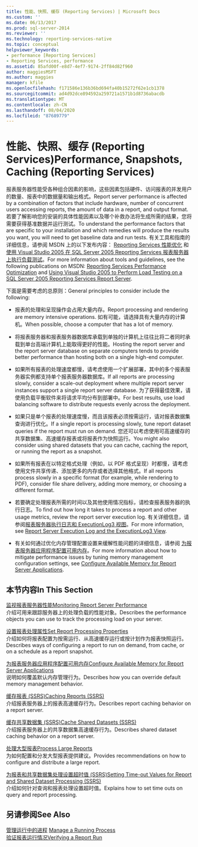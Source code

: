 ```yaml
---
title: 性能、快照、缓存 (Reporting Services) | Microsoft Docs
ms.custom: ''
ms.date: 06/13/2017
ms.prod: sql-server-2014
ms.reviewer: ''
ms.technology: reporting-services-native
ms.topic: conceptual
helpviewer_keywords:
- performance [Reporting Services]
- Reporting Services, performance
ms.assetid: 85afd00f-e8d7-4ef7-9174-2ff84d82f960
author: maggiesMSFT
ms.author: maggies
manager: kfile
ms.openlocfilehash: f171586e136b36bd694fa40b15272f62e1cb1378
ms.sourcegitcommit: ad4d92dce894592a259721a1571b1d8736abacdb
ms.translationtype: MT
ms.contentlocale: zh-CN
ms.lasthandoff: 08/04/2020
ms.locfileid: "87689779"
---
```

# <a name="performance-snapshots-caching-reporting-services"></a><span data-ttu-id="54235-102">性能、快照、缓存 (Reporting Services)</span><span class="sxs-lookup"><span data-stu-id="54235-102">Performance, Snapshots, Caching (Reporting Services)</span></span>
  <span data-ttu-id="54235-103">报表服务器性能受各种组合因素的影响，这些因素包括硬件、访问报表的并发用户的数量、报表中的数据量和输出格式。</span><span class="sxs-lookup"><span data-stu-id="54235-103">Report server performance is affected by a combination of factors that include hardware, number of concurrent users accessing reports, the amount of data in a report, and output format.</span></span> <span data-ttu-id="54235-104">若要了解影响您的安装的具体性能因素以及哪个补救办法将生成所需的结果，您将需要获得基准数据并运行测试。</span><span class="sxs-lookup"><span data-stu-id="54235-104">To understand the performance factors that are specific to your installation and which remedies will produce the results you want, you will need to get baseline data and run tests.</span></span> <span data-ttu-id="54235-105">有关工具和指南的详细信息，请参阅 MSDN 上的以下发布内容： [Reporting Services 性能优化](https://blogs.msdn.com/b/sqlcat/archive/2013/10/30/reporting-services-performance-and-optimization.aspx) 和 [使用 Visual Studio 2005 在 SQL Server 2005 Reporting Services 报表服务器上执行负载测试](https://go.microsoft.com/fwlink/?LinkID=77519)。</span><span class="sxs-lookup"><span data-stu-id="54235-105">For more information about tools and guidelines, see the following publications on MSDN: [Reporting Services Performance Optimization](https://blogs.msdn.com/b/sqlcat/archive/2013/10/30/reporting-services-performance-and-optimization.aspx) and [Using Visual Studio 2005 to Perform Load Testing on a SQL Server 2005 Reporting Services Report Server](https://go.microsoft.com/fwlink/?LinkID=77519).</span></span>  
  
 <span data-ttu-id="54235-106">下面是需要考虑的总原则：</span><span class="sxs-lookup"><span data-stu-id="54235-106">General principles to consider include the following:</span></span>  
  
-   <span data-ttu-id="54235-107">报表的处理和呈现操作会占用大量内存。</span><span class="sxs-lookup"><span data-stu-id="54235-107">Report processing and rendering are memory intensive operations.</span></span> <span data-ttu-id="54235-108">如有可能，请选择具有大量内存的计算机。</span><span class="sxs-lookup"><span data-stu-id="54235-108">When possible, choose a computer that has a lot of memory.</span></span>  
  
-   <span data-ttu-id="54235-109">将报表服务器和报表服务器数据库承载到单独的计算机上往往比将二者同时承载到单台高端计算机上能取得更好的性能。</span><span class="sxs-lookup"><span data-stu-id="54235-109">Hosting the report server and the report server database on separate computers tends to provide better performance than hosting both on a single high-end computer.</span></span>  
  
-   <span data-ttu-id="54235-110">如果所有报表的处理速度都慢，请考虑使用一个扩展部署，其中的多个报表服务器实例都支持单个报表服务器数据库。</span><span class="sxs-lookup"><span data-stu-id="54235-110">If all reports are processing slowly, consider a scale-out deployment where multiple report server instances support a single report server database.</span></span> <span data-ttu-id="54235-111">为了获得最佳效果，请使用负载平衡软件来将请求平均分布到部署中。</span><span class="sxs-lookup"><span data-stu-id="54235-111">For best results, use load balancing software to distribute requests evenly across the deployment.</span></span>  
  
-   <span data-ttu-id="54235-112">如果只是单个报表的处理速度慢，而且该报表必须按需运行，请对报表数据集查询进行优化。</span><span class="sxs-lookup"><span data-stu-id="54235-112">If a single report is processing slowly, tune report dataset queries if the report must run on demand.</span></span> <span data-ttu-id="54235-113">您还可以考虑使用可高速缓存的共享数据集、高速缓存报表或将报表作为快照运行。</span><span class="sxs-lookup"><span data-stu-id="54235-113">You might also consider using shared datasets that you can cache, caching the report, or running the report as a snapshot.</span></span>  
  
-   <span data-ttu-id="54235-114">如果所有报表在以特定格式处理（例如，以 PDF 格式呈现）时都慢，请考虑使用文件共享传递、添加更多的内存或者选择其他格式。</span><span class="sxs-lookup"><span data-stu-id="54235-114">If all reports process slowly in a specific format (for example, while rendering to PDF), consider file share delivery, adding more memory, or choosing a different format.</span></span>  
  
-   <span data-ttu-id="54235-115">若要确定处理报表所需的时间以及其他使用情况指标，请检查报表服务器的执行日志。</span><span class="sxs-lookup"><span data-stu-id="54235-115">To find out how long it takes to process a report and other usage metrics, review the report server execution log.</span></span> <span data-ttu-id="54235-116">有关详细信息，请参阅[报表服务器执行日志和 ExecutionLog3 视图](report-server-executionlog-and-the-executionlog3-view.md)。</span><span class="sxs-lookup"><span data-stu-id="54235-116">For more information, see [Report Server Execution Log and the ExecutionLog3 View](report-server-executionlog-and-the-executionlog3-view.md).</span></span>  
  
-   <span data-ttu-id="54235-117">有关如何通过优化内存管理配置设置来缓解性能问题的详细信息，请参阅 [为报表服务器应用程序配置可用内存](../report-server/configure-available-memory-for-report-server-applications.md)。</span><span class="sxs-lookup"><span data-stu-id="54235-117">For more information about how to mitigate performance issues by tuning memory management configuration settings, see [Configure Available Memory for Report Server Applications](../report-server/configure-available-memory-for-report-server-applications.md).</span></span>  
  
## <a name="in-this-section"></a><span data-ttu-id="54235-118">本节内容</span><span class="sxs-lookup"><span data-stu-id="54235-118">In This Section</span></span>  
 [<span data-ttu-id="54235-119">监视报表服务器性能</span><span class="sxs-lookup"><span data-stu-id="54235-119">Monitoring Report Server Performance</span></span>](monitoring-report-server-performance.md)  
 <span data-ttu-id="54235-120">介绍可用来跟踪服务器上的处理负载的性能对象。</span><span class="sxs-lookup"><span data-stu-id="54235-120">Describes the performance objects you can use to track the processing load on your server.</span></span>  
  
 [<span data-ttu-id="54235-121">设置报表处理属性</span><span class="sxs-lookup"><span data-stu-id="54235-121">Set Report Processing Properties</span></span>](set-report-processing-properties.md)  
 <span data-ttu-id="54235-122">介绍如何将报表配置为按需运行、从高速缓存运行或按计划作为报表快照运行。</span><span class="sxs-lookup"><span data-stu-id="54235-122">Describes ways of configuring a report to run on demand, from cache, or on a schedule as a report snapshot.</span></span>  
  
 [<span data-ttu-id="54235-123">为报表服务器应用程序配置可用内存</span><span class="sxs-lookup"><span data-stu-id="54235-123">Configure Available Memory for Report Server Applications</span></span>](../report-server/configure-available-memory-for-report-server-applications.md)  
 <span data-ttu-id="54235-124">说明如何覆盖默认内存管理行为。</span><span class="sxs-lookup"><span data-stu-id="54235-124">Describes how you can override default memory management behavior.</span></span>  
  
 [<span data-ttu-id="54235-125">缓存报表 (SSRS)</span><span class="sxs-lookup"><span data-stu-id="54235-125">Caching Reports &#40;SSRS&#41;</span></span>](caching-reports-ssrs.md)  
 <span data-ttu-id="54235-126">介绍报表服务器上的报表高速缓存行为。</span><span class="sxs-lookup"><span data-stu-id="54235-126">Describes report caching behavior on a report server.</span></span>  
  
 [<span data-ttu-id="54235-127">缓存共享数据集 (SSRS)</span><span class="sxs-lookup"><span data-stu-id="54235-127">Cache Shared Datasets &#40;SSRS&#41;</span></span>](cache-shared-datasets-ssrs.md)  
 <span data-ttu-id="54235-128">介绍报表服务器上的共享数据集高速缓存行为。</span><span class="sxs-lookup"><span data-stu-id="54235-128">Describes shared dataset caching behavior on a report server.</span></span>  
  
 [<span data-ttu-id="54235-129">处理大型报表</span><span class="sxs-lookup"><span data-stu-id="54235-129">Process Large Reports</span></span>](process-large-reports.md)  
 <span data-ttu-id="54235-130">为如何配置和分发大型报表提供建议。</span><span class="sxs-lookup"><span data-stu-id="54235-130">Provides recommendations on how to configure and distribute a large report.</span></span>  
  
 [<span data-ttu-id="54235-131">为报表和共享数据集处理设置超时值 (SSRS)</span><span class="sxs-lookup"><span data-stu-id="54235-131">Setting Time-out Values for Report and Shared Dataset Processing &#40;SSRS&#41;</span></span>](setting-time-out-values-for-report-and-shared-dataset-processing-ssrs.md)  
 <span data-ttu-id="54235-132">介绍如何针对查询和报表处理设置超时值。</span><span class="sxs-lookup"><span data-stu-id="54235-132">Explains how to set time outs on query and report processing.</span></span>  
  
## <a name="see-also"></a><span data-ttu-id="54235-133">另请参阅</span><span class="sxs-lookup"><span data-stu-id="54235-133">See Also</span></span>  
 <span data-ttu-id="54235-134">[管理运行中的进程](../subscriptions/manage-a-running-process.md) </span><span class="sxs-lookup"><span data-stu-id="54235-134">[Manage a Running Process](../subscriptions/manage-a-running-process.md) </span></span>  
 [<span data-ttu-id="54235-135">验证报表运行情况</span><span class="sxs-lookup"><span data-stu-id="54235-135">Verifying a Report Run</span></span>](verifying-a-report-run.md)  
  
  
